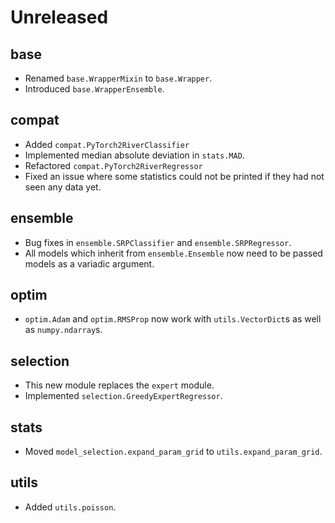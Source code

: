 # Unreleased

## base

- Renamed `base.WrapperMixin` to `base.Wrapper`.
- Introduced `base.WrapperEnsemble`.

## compat

- Added `compat.PyTorch2RiverClassifier`
- Implemented median absolute deviation in `stats.MAD`.
- Refactored `compat.PyTorch2RiverRegressor`
- Fixed an issue where some statistics could not be printed if they had not seen any data yet.

## ensemble

- Bug fixes in `ensemble.SRPClassifier` and `ensemble.SRPRegressor`.
- All models which inherit from `ensemble.Ensemble` now need to be passed models as a variadic argument.

## optim

- `optim.Adam` and `optim.RMSProp` now work with `utils.VectorDict`s as well as `numpy.ndarray`s.

## selection

- This new module replaces the `expert` module.
- Implemented `selection.GreedyExpertRegressor`.

## stats

- Moved `model_selection.expand_param_grid` to `utils.expand_param_grid`.

## utils

- Added `utils.poisson`.

